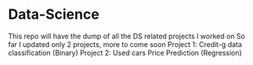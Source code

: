 # Data-Science
This repo will have the dump of all the DS related projects I worked on
So far I updated only 2 projects, more to come soon
Project 1: Credit-g data classification (Binary)
Project 2: Used cars Price Prediction (Regression)
